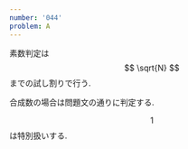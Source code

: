 ```yaml
---
number: '044'
problem: A
---
```

素数判定は $$ \sqrt{N} $$ までの試し割りで行う.

合成数の場合は問題文の通りに判定する.

$$ 1 $$ は特別扱いする.
